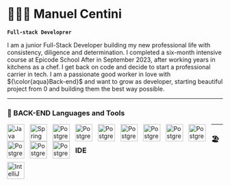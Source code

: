# 🧑🏻‍💻 Manuel Centini

**`Full-stack Developrer`**

I am a junior Full-Stack Developer building my new professional life with consistency, diligence and determination.
I completed a six-month intensive course at Epicode School After in September 2023, after working years in kitchens as a chef. I get back on code and decide to start a professional carrier in tech. I am a passionate good worker in love with ${\color{aqua}Back-end}$ and want to grow as developer, starting beautiful project from 0 and building them the best way possible.

----------------------------------------

### 🧰 BACK-END Languages and Tools
<img align="left" alt="Java" width="40px" style="padding-right:10px;" src="https://cdn.jsdelivr.net/gh/devicons/devicon/icons/java/java-original.svg"/>
<img align="left" alt="Spring" width="40px" style="padding-right:10px;" src="https://cdn.jsdelivr.net/gh/devicons/devicon/icons/spring/spring-original.svg"/>
<img align="left" alt="PostgreSql" width="40px" style="padding-right:10px;" src="https://cdn.jsdelivr.net/gh/devicons/devicon/icons/postgresql/postgresql-original.svg"/>
<img align="left" alt="PostgreSql" width="40px" style="padding-right:10px;" src="https://cdn.jsdelivr.net/gh/devicons/devicon/icons/postgresql/postgresql-original.svg"/>
<img align="left" alt="PostgreSql" width="40px" style="padding-right:10px;" src="https://cdn.jsdelivr.net/gh/devicons/devicon/icons/postgresql/postgresql-original.svg"/>
<img align="left" alt="PostgreSql" width="40px" style="padding-right:10px;" src="https://cdn.jsdelivr.net/gh/devicons/devicon/icons/postgresql/postgresql-original.svg"/>
<img align="left" alt="PostgreSql" width="40px" style="padding-right:10px;" src="https://cdn.jsdelivr.net/gh/devicons/devicon/icons/postgresql/postgresql-original.svg"/>
<img align="left" alt="PostgreSql" width="40px" style="padding-right:10px;" src="https://cdn.jsdelivr.net/gh/devicons/devicon/icons/postgresql/postgresql-original.svg"/>
<img align="left" alt="PostgreSql" width="40px" style="padding-right:10px;" src="https://cdn.jsdelivr.net/gh/devicons/devicon/icons/postgresql/postgresql-original.svg"/>
<img align="left" alt="PostgreSql" width="40px" style="padding-right:10px;" src="https://cdn.jsdelivr.net/gh/devicons/devicon/icons/postgresql/postgresql-original.svg"/>
<img align="left" alt="PostgreSql" width="40px" style="padding-right:10px;" src="https://cdn.jsdelivr.net/gh/devicons/devicon/icons/postgresql/postgresql-original.svg"/>
<img align="left" alt="PostgreSql" width="40px" style="padding-right:10px;" src="https://cdn.jsdelivr.net/gh/devicons/devicon/icons/postgresql/postgresql-original.svg"/>


-----------------------------------------

### 🏖️ IDE
<img align="left" alt="IntelliJ" width="40px" style="padding-right:10px;" src="https://cdn.jsdelivr.net/gh/devicons/devicon/icons/intellij/intellij-original.svg"/>

